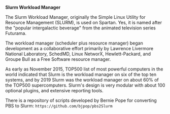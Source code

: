 **Slurm Workload Manager**

The Slurm Workload Manager, originally the Simple Linux Utility for Resource Management (SLURM), is used on Spartan. Yes, it is named after the 
"popular intergalactic beverage" from the animated television series Futurama.

The workload manager (scheduler plus resource manager) began development as a collaborative effort primarily by Lawrence Livermore National 
Laboratory, SchedMD, Linux NetworX, Hewlett-Packard, and Groupe Bull as a Free Software resource manager.

As early as November 2015, TOP500 list of most powerful computers in the world indicated that Slurm is the workload manager on six of the top 
ten systems, and by 2019 Slurm was the workload manager on about 60% of the TOP500 supercomputers. Slurm's design is very modular with about 
100 optional plugins, and extensive reporting tools.

There is a repository of scripts developed by Bernie Pope for converting PBS to Slurm: 
`https://github.com/bjpop/pbs2Slurm`
